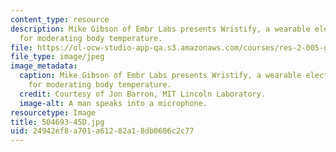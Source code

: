 ```yaml
---
content_type: resource
description: Mike Gibson of Embr Labs presents Wristify, a wearable electronic circuit
  for moderating body temperature.
file: https://ol-ocw-studio-app-qa.s3.amazonaws.com/courses/res-2-005-girls-who-build-make-your-own-wearables-workshop-spring-2015/24942ef8a701a61282a18db0606c2c77_504693-45D.jpg
file_type: image/jpeg
image_metadata:
  caption: Mike Gibson of Embr Labs presents Wristify, a wearable electronic circuit
    for moderating body temperature.
  credit: Courtesy of Jon Barron, MIT Lincoln Laboratory.
  image-alt: A man speaks into a microphone.
resourcetype: Image
title: 504693-45D.jpg
uid: 24942ef8-a701-a612-82a1-8db0606c2c77
---
```

